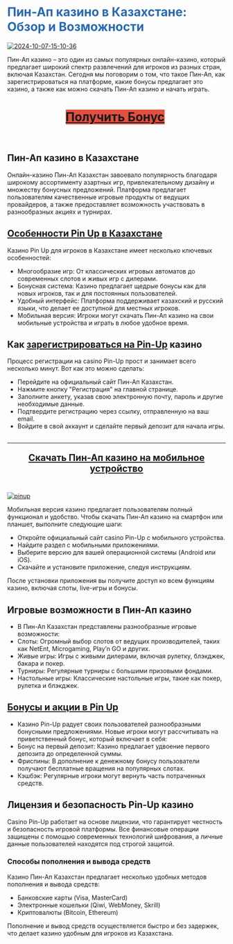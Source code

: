 <h1><span style="color: rgb(41, 105, 176);">Пин-Ап казино в Казахстане: Обзор и Возможности</span></h1>
<a href="[https://ibb.co/NNc4bV8](https://bit.ly/3TZi1R1)"><img src="https://i.ibb.co/X5cwM2h/2024-10-07-15-10-36.png" alt="2024-10-07-15-10-36" border="0"></a>
<p>Пин-Ап казино &ndash; это один из самых популярных онлайн-казино, который предлагает широкий спектр развлечений для игроков из разных стран, включая Казахстан. Сегодня мы поговорим о том, что такое Пин-Ап, как зарегистрироваться на платформе, какие бонусы предлагает это казино, а также как можно скачать Пин-Ап казино и начать играть.</p>
<h1 style="text-align: center;"><a href="https://bit.ly/3TZi1R1"><span style="background-color: rgb(226, 80, 65);">Получить Бонус</span></a>&nbsp;</h1>
<p><br></p>
<h2>Пин-Ап казино в Казахстане</h2>
<p>Онлайн-казино Пин-Ап Казахстан завоевало популярность благодаря широкому ассортименту азартных игр, привлекательному дизайну и множеству бонусных предложений. Платформа предлагает пользователям качественные игровые продукты от ведущих провайдеров, а также предоставляет возможность участвовать в разнообразных акциях и турнирах.</p>
<h2><a href="https://bit.ly/3TZi1R1">Особенности Pin Up в Казахстане</a></h2>
<p>Казино Pin Up для игроков в Казахстане имеет несколько ключевых особенностей:</p>
<ul>
    <li>Многообразие игр: От классических игровых автоматов до современных слотов и живых игр с дилерами.</li>
    <li>Бонусная система: Казино предлагает щедрые бонусы как для новых игроков, так и для постоянных пользователей.</li>
    <li>Удобный интерфейс: Платформа поддерживает казахский и русский языки, что делает ее доступной для местных игроков.</li>
    <li>Мобильная версия: Игроки могут скачать Пин-Ап казино на свои мобильные устройства и играть в любое удобное время.</li>
</ul>
<h2>Как <a href="https://bit.ly/3TZi1R1">зарегистрироваться на Pin-Up</a> казино</h2>
<p>Процесс регистрации на casino Pin-Up прост и занимает всего несколько минут. Вот как это можно сделать:</p>
<ul>
    <li>Перейдите на официальный сайт Пин-Ап Казахстан.</li>
    <li>Нажмите кнопку &quot;Регистрация&quot; на главной странице.</li>
    <li>Заполните анкету, указав свою электронную почту, пароль и другие необходимые данные.</li>
    <li>Подтвердите регистрацию через ссылку, отправленную на ваш email.</li>
    <li>Войдите в свой аккаунт и сделайте первый депозит для начала игры.</li>
</ul>
<h2 style="text-align: center;">
    <hr><span style="color: rgb(85, 57, 130);"><a href="https://bit.ly/3TZi1R1">Cкачать Пин-Ап казино на мобильное устройство</a></span><br><br></h2>

<a href="[https://imgbb.com/](https://bit.ly/3TZi1R1)"><img src="https://i.ibb.co/6wj8LzV/pinup.png" alt="pinup" border="0"></a>

<p>Мобильная версия казино предлагает пользователям полный функционал и удобство. Чтобы скачать Пин-Ап казино на смартфон или планшет, выполните следующие шаги:</p>
<ul>
    <li>Откройте официальный сайт casino Pin-Up с мобильного устройства.</li>
    <li>Найдите раздел с мобильными приложениями.</li>
    <li>Выберите версию для вашей операционной системы (Android или iOS).</li>
    <li>Скачайте и установите приложение, следуя инструкциям.</li>
</ul>
<p>После установки приложения вы получите доступ ко всем функциям казино, включая слоты, live-игры и бонусы.</p>
<h2>Игровые возможности в Пин-Ап казино</h2>
<ul>
    <li>В Пин-Ап Казахстан представлены разнообразные игровые возможности:</li>
    <li>Слоты: Огромный выбор слотов от ведущих производителей, таких как NetEnt, Microgaming, Play&rsquo;n GO и других.</li>
    <li>Живые игры: Игры с живыми дилерами, включая рулетку, блэкджек, бакара и покер.</li>
    <li>Турниры: Регулярные турниры с большими призовыми фондами.</li>
    <li>Настольные игры: Классические настольные игры, такие как покер, рулетка и блэкджек.</li>
</ul>
<h2><a href="https://bit.ly/3TZi1R1">Бонусы и акции в Pin Up</a></h2>
<ul>
    <li>Казино Pin-Up радует своих пользователей разнообразными бонусными предложениями. Новые игроки могут рассчитывать на приветственный бонус, который включает в себя:</li>
    <li>Бонус на первый депозит: Казино предлагает удвоение первого депозита до определенной суммы.</li>
    <li>Фриспины: В дополнение к денежному бонусу пользователи получают бесплатные вращения на популярных слотах.</li>
    <li>Кэшбэк: Регулярные игроки могут вернуть часть потраченных средств.</li>
</ul>
<h2>Лицензия и безопасность Pin-Up казино</h2>
<p>Casino Pin-Up работает на основе лицензии, что гарантирует честность и безопасность игровой платформы. Все финансовые операции защищены с помощью современных технологий шифрования, а личные данные пользователей находятся под строгой защитой.</p>
<h3>Способы пополнения и вывода средств</h3>
<p>Казино Пин-Ап Казахстан предлагает несколько удобных методов пополнения и вывода средств:</p>
<ul>
    <li>Банковские карты (Visa, MasterCard)</li>
    <li>Электронные кошельки (Qiwi, WebMoney, Skrill)</li>
    <li>Криптовалюты (Bitcoin, Ethereum)</li>
</ul>
<p>Пополнение и вывод средств осуществляется быстро и без задержек, что делает казино удобным для игроков из Казахстана.</p>
<p><br></p>
